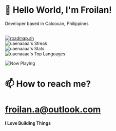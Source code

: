 # **🍩 Hello World, I'm Froilan!**
Developer based in Caloocan, Philippines
<br>
<br>


[![roadmap.sh](https://roadmap.sh/card/wide/667cd2ae2028c2d81892c220?variant=light&roadmaps=frontend)](https://roadmap.sh)
<br>
![uaenaaaa's Streak](https://github-readme-streak-stats.herokuapp.com/?user=uaenaaaa&theme=vue-dark&hide_border=true)
<br>
![uaenaaaa's Stats](https://github-readme-stats.vercel.app/api?username=uaenaaaa&theme=vue-dark&show_icons=true&hide_border=true&count_private=true)
<br>
![uaenaaaa's Top Languages](https://github-readme-stats.vercel.app/api/top-langs/?username=uaenaaaa&theme=vue-dark&show_icons=true&hide_border=true&layout=compact)
<br>

![Now Playing](https://spotify-recently-played-readme.vercel.app/api?user=31zu3iynpunc24u2ai2zglqnee4i)
# 📫 How to reach me?
# froilan.a@outlook.com
**I Love Building Things**
